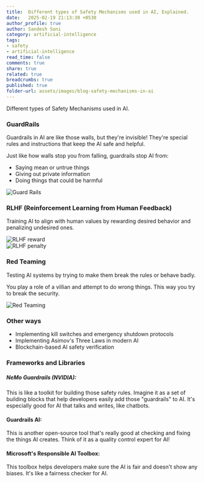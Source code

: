 ```yaml
---
title:  Different types of Safety Mechanisms used in AI, Explained.
date:   2025-02-19 21:13:30 +0530
author_profile: true
author: Sandesh Soni
category: artificial-intelligence
tags:
- safety
- artificial-intelligence
read_time: false
comments: true
share: true
related: true
breadcrumbs: true
published: true
folder-url: assets/images/blog-safety-mechanisms-in-ai
---
```


Different types of Safety Mechanisms used in AI.


### GuardRails
Guardrails in AI are like those walls, but they're invisible! They're special rules and instructions that keep the AI safe and helpful.

Just like how walls stop you from falling, guardrails stop AI from:
- Saying mean or untrue things
- Giving out private information
- Doing things that could be harmful


![Guard Rails]({{site.baseurl}}/{{page.folder-url}}/guardrails.png)					


### RLHF (Reinforcement Learning from Human Feedback)
Training AI to align with human values by rewarding desired behavior and penalizing undesired ones.

![RLHF reward]({{site.baseurl}}/{{page.folder-url}}/RLHF-positive.png)					
![RLHF penalty]({{site.baseurl}}/{{page.folder-url}}/RLHF-negative.png)					


### Red Teaming
Testing AI systems by trying to make them break the rules or behave badly.

You play a role of a villian and attempt to do wrong things.
This way you try to break the security.

![Red Teaming]({{site.baseurl}}/{{page.folder-url}}/red-teaming.png)

### Other ways
- Implementing kill switches and emergency shutdown protocols
- Implementing Asimov's Three Laws in modern AI
- Blockchain-based AI safety verification

### Frameworks and Libraries
##### NeMo Guardrails (NVIDIA):
This is like a toolkit for building those safety rules. Imagine it as a set of building blocks that help developers easily add those "guardrails" to AI. It's especially good for AI that talks and writes, like chatbots.

#### Guardrails AI:
This is another open-source tool that's really good at checking and fixing the things AI creates. Think of it as a quality control expert for AI!

#### Microsoft's Responsible AI Toolbox:
This toolbox helps developers make sure the AI is fair and doesn't show any biases. It's like a fairness checker for AI.
